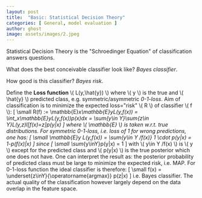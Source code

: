 ```yaml
---
layout: post
title:  "Basic: Statistical Decision Theory"
categories: [ General, model evaluation ]
author: ghost
image: assets/images/2.jpeg
---
```



Statistical Decision Theory is the "Schroedinger Equation" of classification answers questions. 

What does the best conceivable classifier look like? *Bayes classifier*. 

How good is this classifier? *Bayes risk*. 

Define the **Loss function** \\( L(y,\hat{y}) \\) where \\( y \\) is the true and \\( \hat{y} \\) predicted class, e.g. symmetric/asymmetric *0-1-loss*. Aim of classification is to minimize the expected loss="risk"  \\( R \\) of classifier \\( f \\):
\[
    \small R(f) := \mathbb{E}_x\mathbb{E}_yL(y,f(x)) = \int_x\mathbb{E}_yL(y,f(x))p(x)dx = \sum_{y\in Y}\sum_{z\in Y}L(y,z)I[f(x)=z]p(y|x)
\]
where \\( \mathbb{E} \\) is taken w.r.t. true distributions. For symmetric *0-1-loss*, i.e. loss of 1 for wrong predictions, one has:
\[
    \small  \mathbb{E}_y L(y,f(x)) = \sum_{y\in Y /f(x)} 1 \cdot p(y|x) = 1-p(f(x)|x)
\]
since 
\[
    \small  \sum_{y\inY}p(y|x) = 1
\]
with \\( y\in Y /f(x) \\) is \\( y \\) except for the predicted class and \\( p(y|x) \\) is the true posterior which one does not have. One can interpret the result as: the posterior probability of predicted class must be large to minimize the expected risk, i.e. MAP. For 0-1-loss function the ideal classifier is therefore:
\[
    \small  f(x) = \underset{z\inY}{\operatorname{argmax}} p(z|x)
\]
i.e. Bayes classifier. The actual quality of the classification however largely depend on the data overlap in the feature space.
